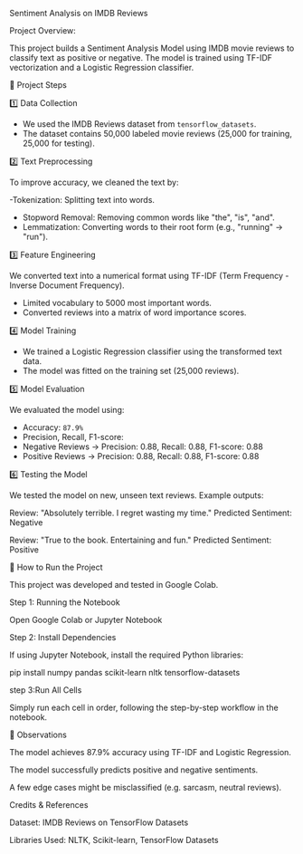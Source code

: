 Sentiment Analysis on IMDB Reviews

Project Overview:

This project builds a Sentiment Analysis Model using IMDB movie reviews to classify text as positive or negative. The model is trained using TF-IDF vectorization and a Logistic Regression classifier.

 📂 Project Steps

1️⃣ Data Collection

- We used the IMDB Reviews dataset from `tensorflow_datasets`.
- The dataset contains 50,000 labeled movie reviews (25,000 for training, 25,000 for testing).

 2️⃣ Text Preprocessing

To improve accuracy, we cleaned the text by:

-Tokenization: Splitting text into words.
- Stopword Removal: Removing common words like "the", "is", "and".
- Lemmatization: Converting words to their root form (e.g., "running" → "run").

3️⃣ Feature Engineering

We converted text into a numerical format using TF-IDF (Term Frequency - Inverse Document Frequency).

- Limited vocabulary to 5000 most important words.
- Converted reviews into a matrix of word importance scores.

 4️⃣ Model Training

- We trained a Logistic Regression classifier using the transformed text data.
- The model was fitted on the training set (25,000 reviews).

5️⃣ Model Evaluation

We evaluated the model using:

- Accuracy: `87.9%`
- Precision, Recall, F1-score:
- Negative Reviews → Precision: 0.88, Recall: 0.88, F1-score: 0.88
- Positive Reviews → Precision: 0.88, Recall: 0.88, F1-score: 0.88

6️⃣ Testing the Model

We tested the model on new, unseen text reviews. Example outputs:


Review: "Absolutely terrible. I regret wasting my time."
Predicted Sentiment: Negative

Review: "True to the book. Entertaining and fun."
Predicted Sentiment: Positive


🚀 How to Run the Project

This project was developed and tested in Google Colab.

Step 1: Running the Notebook

Open Google Colab or Jupyter Notebook


Step 2: Install Dependencies

If using Jupyter Notebook, install the required Python libraries:

pip install numpy pandas scikit-learn nltk tensorflow-datasets


step 3:Run All Cells

Simply run each cell in order, following the step-by-step workflow in the notebook.




📌 Observations

The model achieves 87.9% accuracy using TF-IDF and Logistic Regression.

The model successfully predicts positive and negative sentiments.

A few edge cases might be misclassified (e.g. sarcasm, neutral reviews).


Credits & References

Dataset: IMDB Reviews on TensorFlow Datasets

Libraries Used: NLTK, Scikit-learn, TensorFlow Datasets
